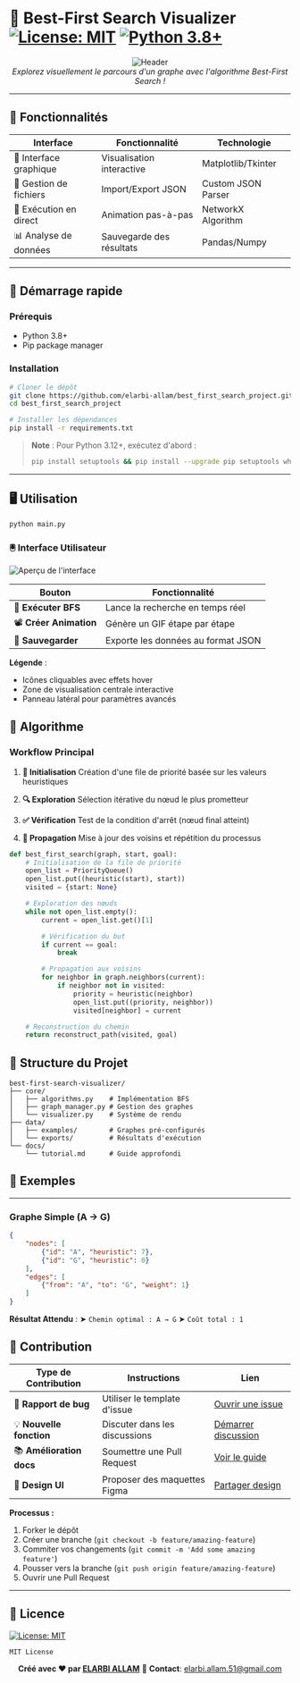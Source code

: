 # 🎯 Best-First Search Visualizer [![License: MIT](https://img.shields.io/badge/License-MIT-yellow.svg)](https://opensource.org/licenses/MIT) [![Python 3.8+](https://img.shields.io/badge/Python-3.8%2B-blue.svg)](https://www.python.org/)

<div align="center">
  <img src="https://img.shields.io/badge/Algorithm-Visualization-important" alt="Header">
  <br>
  <em>Explorez visuellement le parcours d'un graphe avec l'algorithme Best-First Search !</em>
</div>

---

## 🌟 Fonctionnalités

<div align="center">
  
| **Interface**          | **Fonctionnalité**           | **Technologie**       |
|------------------------|------------------------------|-----------------------|
| 🎨 Interface graphique | Visualisation interactive    | Matplotlib/Tkinter    |
| 📁 Gestion de fichiers | Import/Export JSON           | Custom JSON Parser    |
| 🚀 Exécution en direct | Animation pas-à-pas          | NetworkX Algorithm    |
| 📊 Analyse de données  | Sauvegarde des résultats     | Pandas/Numpy          |

</div>

---

## 🚀 Démarrage rapide

### Prérequis

- Python 3.8+
- Pip package manager

### Installation

```bash
# Cloner le dépôt
git clone https://github.com/elarbi-allam/best_first_search_project.git
cd best_first_search_project

# Installer les dépendances
pip install -r requirements.txt
```

> **Note** : Pour Python 3.12+, exécutez d'abord :
> ```bash
> pip install setuptools && pip install --upgrade pip setuptools wheel
> ```

---

## 🖥️ Utilisation

```bash
python main.py
```

### 🖲️ Interface Utilisateur

![Aperçu de l'interface](https://via.placeholder.com/800x400?text=Capture+d'écran+UI+avec+boutons+et+graphe)

| Bouton                  | Fonctionnalité                          |
|-------------------------|-----------------------------------------|
| 🎯 **Exécuter BFS**     | Lance la recherche en temps réel        |
| 📽️ **Créer Animation** | Génère un GIF étape par étape           |
| 💾 **Sauvegarder**      | Exporte les données au format JSON      |

**Légende** :
- Icônes cliquables avec effets hover
- Zone de visualisation centrale interactive
- Panneau latéral pour paramètres avancés

## 🧠 Algorithme

### Workflow Principal
1. **🎯 Initialisation**
   Création d'une file de priorité basée sur les valeurs heuristiques

2. **🔍 Exploration**
   Sélection itérative du nœud le plus prometteur

3. **✅ Vérification**
   Test de la condition d'arrêt (nœud final atteint)

4. **🔄 Propagation**
   Mise à jour des voisins et répétition du processus

```python
def best_first_search(graph, start, goal):
    # Initialisation de la file de priorité
    open_list = PriorityQueue()
    open_list.put((heuristic(start), start))
    visited = {start: None}

    # Exploration des nœuds
    while not open_list.empty():
        current = open_list.get()[1]

        # Vérification du but
        if current == goal:
            break

        # Propagation aux voisins
        for neighbor in graph.neighbors(current):
            if neighbor not in visited:
                priority = heuristic(neighbor)
                open_list.put((priority, neighbor))
                visited[neighbor] = current

    # Reconstruction du chemin
    return reconstruct_path(visited, goal)
```

## 📂 Structure du Projet

```plaintext
best-first-search-visualizer/
├── core/
│   ├── algorithms.py    # Implémentation BFS
│   ├── graph_manager.py # Gestion des graphes
│   └── visualizer.py    # Système de rendu
├── data/
│   ├── examples/        # Graphes pré-configurés
│   └── exports/         # Résultats d'exécution
└── docs/
    └── tutorial.md      # Guide approfondi
```

## 🧪 Exemples

---

### Graphe Simple (A → G)
```json
{
    "nodes": [
        {"id": "A", "heuristic": 7},
        {"id": "G", "heuristic": 0}
    ],
    "edges": [
        {"from": "A", "to": "G", "weight": 1}
    ]
}
```

**Résultat Attendu** :
➤ `Chemin optimal : A → G`
➤ `Coût total : 1`

## 🤝 Contribution

<div align="center">

| Type de Contribution       | Instructions                      | Lien                      |
|---------------------------|-----------------------------------|--------------------------|
| 🐛 **Rapport de bug**      | Utiliser le template d'issue      | [Ouvrir une issue]()      |
| 💡 **Nouvelle fonction**   | Discuter dans les discussions     | [Démarrer discussion]()   |
| 📚 **Amélioration docs**   | Soumettre une Pull Request        | [Voir le guide]()         |
| 🎨 **Design UI**           | Proposer des maquettes Figma      | [Partager design]()       |

</div>

**Processus :**
1. Forker le dépôt
2. Créer une branche (`git checkout -b feature/amazing-feature`)
3. Commiter vos changements (`git commit -m 'Add some amazing feature'`)
4. Pousser vers la branche (`git push origin feature/amazing-feature`)
5. Ouvrir une Pull Request

---

## 📄 Licence

[![License: MIT](https://img.shields.io/badge/License-MIT-yellow.svg)](https://opensource.org/licenses/MIT)

```text
MIT License
```

<div align="center">

**Créé avec ❤️ par [ELARBI ALLAM](mailto:elarbi.allam.51@gmail.com)**
📧 **Contact**: [elarbi.allam.51@gmail.com](mailto:elarbi.allam.51@gmail.com)

</div>
